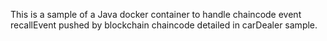 This is a sample of a Java docker container to handle chaincode event recallEvent pushed by blockchain chaincode detailed in carDealer sample.
